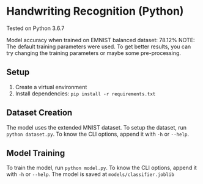 # Handwriting Recognition (Python)

Tested on Python 3.6.7

Model accuracy when trained on EMNIST balanced dataset: 78.12%
NOTE: The default training parameters were used. To get better results, you can try changing the training parameters or maybe some pre-processing.

## Setup

1. Create a virtual environment
2. Install dependencies: `pip install -r requirements.txt`

## Dataset Creation

The model uses the extended MNIST dataset. To setup the dataset, run `python dataset.py`. To know the CLI options, append it with `-h` or `--help`.

## Model Training

To train the model, run `python model.py`. To know the CLI options, append it with `-h` or `--help`. The model is saved at `models/classifier.joblib`